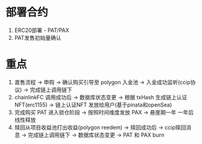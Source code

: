 <!--
 * @Author: leelongxi leelongxi@foxmail.com
 * @Date: 2025-04-05 11:50:20
 * @LastEditors: leelongxi leelongxi@foxmail.com
 * @LastEditTime: 2025-05-06 11:45:54
 * @FilePath: /sbng_cake/shareholder_contracts/README.md
 * @Description: 这是默认设置,请设置`customMade`, 打开koroFileHeader查看配置 进行设置: https://github.com/OBKoro1/koro1FileHeader/wiki/%E9%85%8D%E7%BD%AE
-->
# 部署合约
1. ERC20部署 - PAT/PAX 
2. PAT发售初始量确认

# 重点
1. 直售流程 -> 申购 -> 确认购买引导至 polygon 入金池 -> 入金成功监听(ccip协议) -> 完成链上调用链下
2. chainlinkFC 调用成功后 -> 数据库状态变更 -> 根据 txHash 生成链上认证NFT(erc1155) -> 链上认证NFT 发放给用户(基于pinata和openSea)
3. 完成购买 PAT 进入锁仓阶段 -> 按照时间维度发放 PAX -> 悬崖期一年 一年后线性释放
4. 赎回从项目收益池打出收益(polygon reedem) -> 赎回成功后 -> ccip赎回消息 -> 完成链上调用链下 -> 数据库状态变更 -> PAT 和 PAX burn